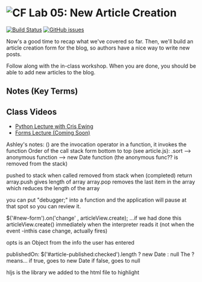 ![CF](https://i.imgur.com/7v5ASc8.png)  Lab 05: New Article Creation
=======
[![Build Status](https://travis-ci.org/codefellows-seattle-301d9/05-new-article-creation.svg?branch=master)](https://travis-ci.org/codefellows-seattle-301d9/05-new-article-creation) [![GitHub issues](https://img.shields.io/badge/Issues%3F-Ask%20for%20Help!-orange.svg)](https://github.com/codefellows/seattle-301d4/issues/new)

Now's a good time to recap what we've covered so far. Then, we'll build an article creation form for the blog, so authors have a nice way to write new posts.

Follow along with the in-class workshop. When you are done, you should be able to add new articles to the blog.

##  Notes (Key Terms)

## Class Videos

- [Python Lecture with Cris Ewing](https://www.youtube.com/watch?v=wgnG-F6PBHI&index=17&list=PLVngfM2hsbi8gIVLWmnvSc975LAPYInrA)
- [Forms Lecture (Coming Soon)]()


Ashley's notes:
() are the invocation operator
in a function, it invokes the function
Order of the call stack form bottom to top (see article.js):
.sort --> anonymous function --> new Date function
(the anonymous func?? is removed from the stack)

pushed to stack when called
removed from stack when (completed) return
array.push gives length of array
array.pop removes the last item in the array which reduces the length of the array

you can put "debugger;" into a function and the application will pause at that spot so you can review it.

$('#new-form').on('change' , articleView.create);
...if we had done this articleView.create()
immediately when the interpreter reads it (not when the event -inthis case change, actually fires)


opts is an Object from the info the user has entered

publishedOn: $('#article-published:checked').length ? new Date : null
The ? means...
if true, goes to new Date
if false, goes to null

hljs is the library we added to the html file to highlight


<!-- ```

function sayHi() {
console.log('Woohoo!');
}

``` -->
